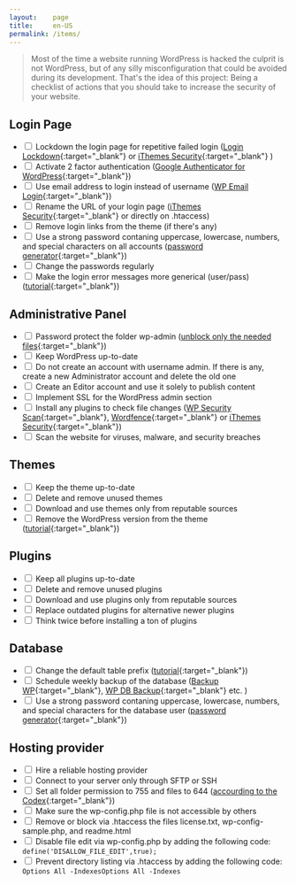 ```yaml
---
layout:    page
title:     en-US
permalink: /items/
---
```


> Most of the time a website running WordPress is hacked the culprit is not WordPress, but of any silly misconfiguration that could be avoided during its development.
> That's the idea of this project: Being a checklist of actions that you should take to increase the security of your website.

## Login Page

* <input type="checkbox" id="step-1-1" class="step" /><label for="step-1-1"> Lockdown the login page for repetitive failed login ([Login Lockdown](https://wordpress.org/plugins/login-lockdown/){:target="_blank"} or [iThemes Security](https://wordpress.org/plugins/better-wp-security/){:target="_blank"} )</label>
* <input type="checkbox" id="step-1-2" class="step" /><label for="step-1-2"> Activate 2 factor authentication ([Google Authenticator for WordPress](https://wordpress.org/plugins/wp-google-authenticator/){:target="_blank"})</label>
* <input type="checkbox" id="step-1-3" class="step" /><label for="step-1-3"> Use email address to login instead of username ([WP Email Login](http://wordpress.org/extend/plugins/wp-email-login/){:target="_blank"})</label>
* <input type="checkbox" id="step-1-4" class="step" /><label for="step-1-4"> Rename the URL of your login page ([iThemes Security](https://wordpress.org/plugins/better-wp-security/){:target="_blank"} or directly on .htaccess)</label>
* <input type="checkbox" id="step-1-5" class="step" /><label for="step-1-5"> Remove login links from the theme (if there's any)</label>
* <input type="checkbox" id="step-1-6" class="step" /><label for="step-1-6"> Use a strong password contaning uppercase, lowercase, numbers, and special characters on all accounts ([password generator](http://passwordsgenerator.net/){:target="_blank"})</label>
* <input type="checkbox" id="step-1-7" class="step" /><label for="step-1-7"> Change the passwords regularly</label>
* <input type="checkbox" id="step-1-8" class="step" /><label for="step-1-8"> Make the login error messages more generical (user/pass) ([tutorial](https://gist.github.com/zergiocosta/72f87176b236ed0c6e13){:target="_blank"})</label>

## Administrative Panel

*  <input type="checkbox" id="step-2-1" class="step" /> <label for="step-2-1"> Password protect the folder wp-admin ([unblock only the needed files](https://gist.github.com/rafaelfunchal/f9a41ea72d80600d753a){:target="_blank"})</label>
*  <input type="checkbox" id="step-2-2" class="step" /> <label for="step-2-2"> Keep WordPress up-to-date</label>
*  <input type="checkbox" id="step-2-3" class="step" /> <label for="step-2-3"> Do not create an account with username admin. If there is any, create a new Administrator account and delete the old one</label>
*  <input type="checkbox" id="step-2-4" class="step" /> <label for="step-2-4"> Create an Editor account and use it solely to publish content</label>
*  <input type="checkbox" id="step-2-5" class="step" /> <label for="step-2-5"> Implement SSL for the WordPress admin section</label>
*  <input type="checkbox" id="step-2-6" class="step" /> <label for="step-2-6"> Install any plugins to check file changes ([WP Security Scan](https://wordpress.org/plugins/wp-security-scan/){:target="_blank"}, [Wordfence](https://wordpress.org/plugins/wordfence/){:target="_blank"} or [iThemes Security](https://wordpress.org/plugins/better-wp-security/){:target="_blank"})</label>
*  <input type="checkbox" id="step-2-7" class="step" /> <label for="step-2-7"> Scan the website for viruses, malware, and security breaches</label>

## Themes

*  <input type="checkbox" id="step-3-1" class="step" /> <label for="step-3-1">Keep the theme up-to-date</label>
*  <input type="checkbox" id="step-3-2" class="step" /> <label for="step-3-2">Delete and remove unused themes</label>
*  <input type="checkbox" id="step-3-3" class="step" /> <label for="step-3-3">Download and use themes only from reputable sources</label>
*  <input type="checkbox" id="step-3-4" class="step" /> <label for="step-3-4">Remove the WordPress version from the theme ([tutorial](http://www.wpbeginner.com/wp-tutorials/the-right-way-to-remove-wordpress-version-number/){:target="_blank"})</label>

## Plugins

* <label><input type="checkbox" /> Keep all plugins up-to-date</label>
* <label><input type="checkbox" /> Delete and remove unused plugins</label>
* <label><input type="checkbox" /> Download and use plugins only from reputable sources</label>
* <label><input type="checkbox" /> Replace outdated plugins for alternative newer plugins</label>
* <label><input type="checkbox" /> Think twice before installing a ton of plugins</label>

## Database

* <label><input type="checkbox" /> Change the default table prefix ([tutorial](http://www.maketecheasier.com/the-safe-way-to-change-your-wordpress-database-table-prefix){:target="_blank"})</label>
* <label><input type="checkbox" /> Schedule weekly backup of the database ([Backup WP](https://wordpress.org/plugins/backup-wp/){:target="_blank"}, [WP DB Backup](https://wordpress.org/plugins/wp-db-backup/){:target="_blank"} etc. )</label>
* <label><input type="checkbox" /> Use a strong password contaning uppercase, lowercase, numbers, and special characters for the database user ([password generator](http://passwordsgenerator.net/){:target="_blank"})</label>

## Hosting provider

* <label><input type="checkbox" /> Hire a reliable hosting provider</label>
* <label><input type="checkbox" /> Connect to your server only through SFTP or SSH</label>
* <label><input type="checkbox" /> Set all folder permission to 755 and files to 644 ([accourding to the Codex](http://codex.wordpress.org/Hardening_WordPress#File_Permissions){:target="_blank"})</label>
* <label><input type="checkbox" /> Make sure the wp-config.php file is not accessible by others</label>
* <label><input type="checkbox" /> Remove or block via .htaccess the files license.txt, wp-config-sample.php, and readme.html</label>
* <label><input type="checkbox" /> Disable file edit via wp-config.php by adding the following code: `define('DISALLOW_FILE_EDIT',true);`</label>
* <label><input type="checkbox" /> Prevent directory listing via .htaccess by adding the following code: `Options All -IndexesOptions All -Indexes`</label>
